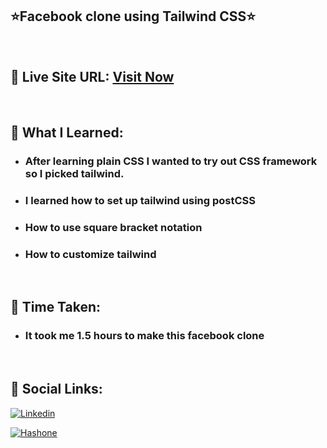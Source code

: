 ## ⭐Facebook clone using Tailwind CSS⭐

<br>

## 📌 Live Site URL: <a href="https://facebooktailwind.netlify.app">**Visit Now**</a>

<br>

## 📌 What I Learned:

- ### After learning plain CSS I wanted to try out CSS framework so I picked tailwind.

- ### I learned how to set up tailwind using postCSS

- ### How to use square bracket notation

- ### How to customize tailwind

<br>

## 📌 Time Taken:

- ### It took me 1.5 hours to make this facebook clone

<br>

## 📌 Social Links:

[![Linkedin](https://img.shields.io/badge/LinkedIn-0077B5?style=for-the-badge&logo=linkedin&logoColor=white)](https://www.linkedin.com/in/nikhilkhetan17/)

[![Hashone](https://img.shields.io/badge/Hashnode-2962FF?style=for-the-badge&logo=hashnode&logoColor=white)](https://nikhilkhetan.hashnode.dev/)
